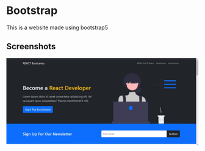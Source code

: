 
# Bootstrap

This is a website made using bootstrap5



## Screenshots

![App Screenshot](https://raw.githubusercontent.com/kheya19/bootstrap/main/screenshots/sc1.png)


